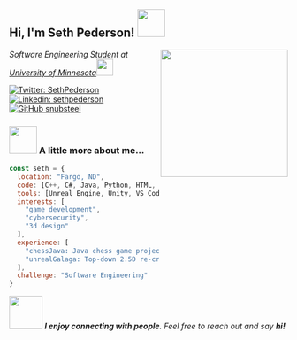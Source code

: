 <h2> Hi, I'm Seth Pederson! <img src="https://files.oaiusercontent.com/file-HmRMVmDdnQMDhSeyYU4MaA?se=2025-01-19T22%3A14%3A37Z&sp=r&sv=2024-08-04&sr=b&rscc=max-age%3D604800%2C%20immutable%2C%20private&rscd=attachment%3B%20filename%3Dd06f932d-b6ac-401b-a02b-2b8eaffc23c6.webp&sig=8sDX2gAvSJ5F2/bl9kvdMdH8bj/8AojVebO0DESqE9c%3D" width="50"></h2>

<img align='right' src="https://media.giphy.com/media/26AHONQ79FdWZhAI0/giphy.gif" width="230">

<p><em>Software Engineering Student at <a href="https://twin-cities.umn.edu">University of Minnesota</a><img src="https://media.giphy.com/media/WUlplcMpOCEmTGBtBW/giphy.gif" width="30">  
</em></p>

[![Twitter: SethPederson](https://img.shields.io/twitter/follow/SethPederson?style=social)](https://twitter.com/SethPederson)
[![Linkedin: sethpederson](https://img.shields.io/badge/-sethpederson-blue?style=flat-square&logo=Linkedin&logoColor=white&link=https://www.linkedin.com/in/sethpederson/)](https://www.linkedin.com/in/sethpederson/)
[![GitHub snubsteel](https://img.shields.io/github/followers/snubsteel?label=follow&style=social)](https://github.com/snubsteel)

### <img src="https://media.giphy.com/media/VgCDAzcKvsR6OM0uWg/giphy.gif" width="50"> A little more about me...  

```javascript
const seth = {
  location: "Fargo, ND",
  code: [C++, C#, Java, Python, HTML, CSS, JavaScript, SQL],
  tools: [Unreal Engine, Unity, VS Code, Git],
  interests: [
    "game development",
    "cybersecurity",
    "3d design"
  ],
  experience: [
    "chessJava: Java chess game project",
    "unrealGalaga: Top-down 2.5D re-creation of Galaga"
  ],
  challenge: "Software Engineering"
}
```

<img src="https://media.giphy.com/media/LnQjpWaON8nhr21vNW/giphy.gif" width="60"> <em><b>I enjoy connecting with people</b>. Feel free to reach out and say <b>hi!</b></em>

